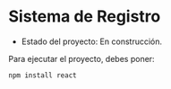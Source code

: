<h1> Sistema de Registro </h1>

- Estado del proyecto: En construcción.

Para ejecutar el proyecto, debes poner:

```npm install react```
